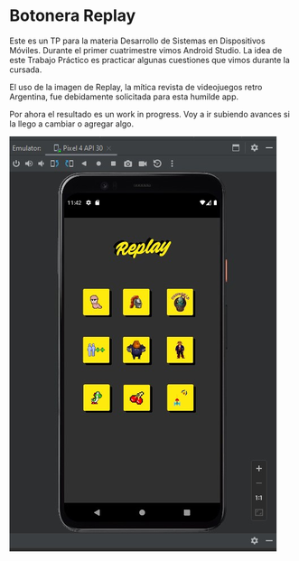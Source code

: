 # Botonera Replay

Este es un TP para la materia Desarrollo de Sistemas en Dispositivos Móviles. Durante el primer cuatrimestre vimos Android Studio. La idea de este Trabajo Práctico es practicar algunas cuestiones que vimos durante la cursada.

El uso de la imagen de Replay, la mítica revista de videojuegos retro Argentina, fue debidamente solicitada para esta humilde app.

Por ahora el resultado es un work in progress. Voy a ir subiendo avances si la llego a cambiar o agregar algo.

![demo de la app botonera replay](./snapshot.jpg)
